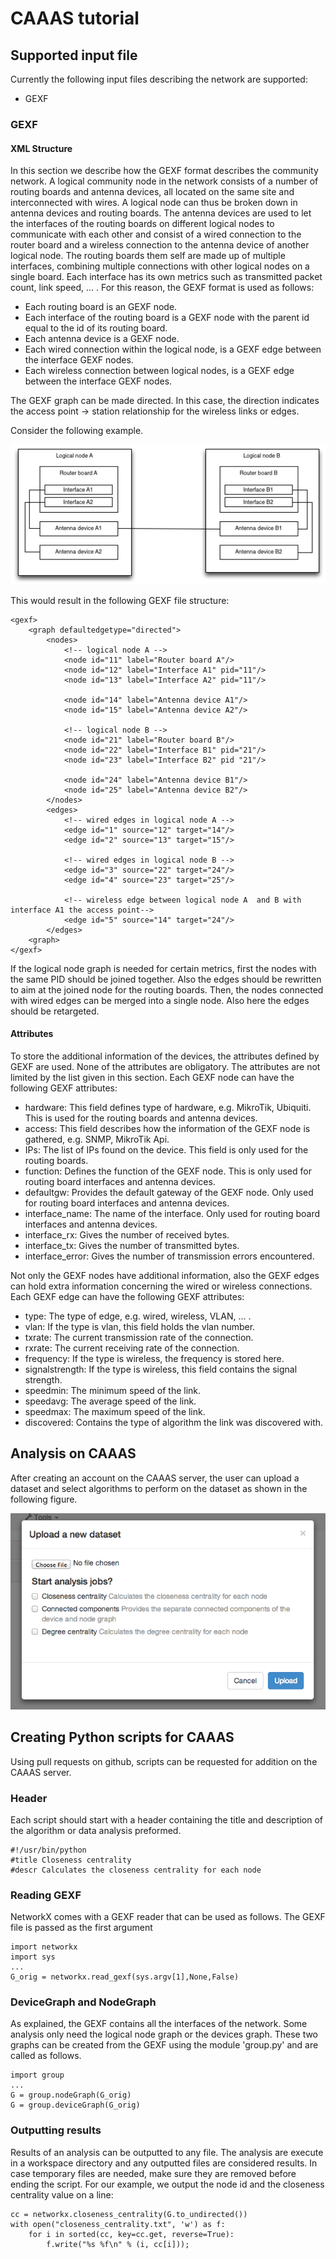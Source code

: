 # CAAAS tutorial

## Supported input file
Currently the following input files describing the network are supported:
* GEXF

### GEXF

#### XML Structure

In this section we describe how the GEXF format describes the community network. A logical community node in the network consists of a number of routing boards and antenna devices, all located on the same site and interconnected with wires.  A logical node can thus be broken down in antenna devices and routing boards.  The antenna devices are used to let the interfaces of the routing boards on different logical nodes to communicate with each other and consist of a wired connection to the router board and a wireless connection to the antenna device of another logical node.  The routing boards them self are made up of multiple interfaces, combining multiple connections with other logical nodes on a single board.  Each interface has its own metrics such as transmitted packet count, link speed, ... . For this reason, the GEXF format is used as follows:

* Each routing board is an GEXF node.
* Each interface of the routing board is a GEXF node with the parent id equal to the id of its routing board.
* Each antenna device is a GEXF node.
* Each wired connection within the logical node, is a GEXF edge between the interface GEXF nodes.
* Each wireless connection between logical nodes, is a GEXF edge between the interface GEXF nodes.

The GEXF graph can be made directed. In this case, the direction indicates the access point -> station relationship for the wireless links or edges.

Consider the following example.

![Example of two logical nodes](images/example.png)

This would result in the following GEXF file structure:

	<gexf>
		<graph defaultedgetype="directed">
			<nodes>
				<!-- logical node A -->
				<node id="11" label="Router board A"/>
				<node id="12" label="Interface A1" pid="11"/>
				<node id="13" label="Interface A2" pid="11"/>
				
				<node id="14" label="Antenna device A1"/>
				<node id="15" label="Antenna device A2"/>
				
				<!-- logical node B -->
				<node id="21" label="Router board B"/>
				<node id="22" label="Interface B1" pid="21"/>
				<node id="23" label="Interface B2" pid "21"/>
				
				<node id="24" label="Antenna device B1"/>
				<node id="25" label="Antenna device B2"/>
			</nodes>
			<edges>
				<!-- wired edges in logical node A -->
				<edge id="1" source="12" target="14"/>
				<edge id="2" source="13" target="15"/>
				
				<!-- wired edges in logical node B -->
				<edge id="3" source="22" target="24"/>
				<edge id="4" source="23" target="25"/>
				
				<!-- wireless edge between logical node A  and B with interface A1 the access point-->
				<edge id="5" source="14" target="24"/>
			</edges>
		<graph>
	</gexf>

If the logical node graph is needed for certain metrics, first the nodes with the same PID should be joined together.  Also the edges should be rewritten to aim at the joined node for the routing boards. Then, the nodes connected with wired edges can be merged into a single node. Also here the edges should be retargeted.

#### Attributes
To store the additional information of the devices, the attributes defined by GEXF are used. None of the attributes are obligatory.  The attributes are not limited by the list given in this section.
Each GEXF node can have the following GEXF attributes:

* hardware: This field defines type of hardware, e.g. MikroTik, Ubiquiti.  This is used for the routing boards and antenna devices.
* access: This field describes how the information of the GEXF node is gathered, e.g. SNMP, MikroTik Api.
* IPs: The list of IPs found on the device. This field is only used for the routing boards.
* function: Defines the function of the GEXF node. This is only used for routing board interfaces and antenna devices.
* defaultgw: Provides the default gateway of the GEXF node. Only used for routing board interfaces and antenna devices.
* interface_name: The name of the interface. Only used for routing board interfaces and antenna devices.
* interface_rx: Gives the number of received bytes.
* interface_tx: Gives the number of transmitted bytes.
* interface_error: Gives the number of transmission errors encountered.

Not only the GEXF nodes have additional information, also the GEXF edges can hold extra information concerning the wired or wireless connections.
Each GEXF edge can have the following GEXF attributes:

* type: The type of edge, e.g. wired, wireless, VLAN, ... .
* vlan: If the type is vlan, this field holds the vlan number.
* txrate: The current transmission rate of the connection.
* rxrate: The current receiving rate of the connection.
* frequency: If the type is wireless, the frequency is stored here.
* signalstrength: If the type is wireless, this field contains the signal strength.
* speedmin: The minimum speed of the link.
* speedavg: The average speed of the link.
* speedmax: The maximum speed of the link.
* discovered: Contains the type of algorithm the link was discovered with.

## Analysis on CAAAS
After creating an account on the CAAAS server, the user can upload a dataset and select algorithms to perform on the dataset as shown in the following figure.

![upload interface of CAAAS](images/upload.png)

## Creating Python scripts for CAAAS
Using pull requests on github, scripts can be requested for addition on the CAAAS server.

### Header
Each script should start with a header containing the title and description of the algorithm or data analysis preformed.

	#!/usr/bin/python
	#title Closeness centrality
	#descr Calculates the closeness centrality for each node

### Reading GEXF
NetworkX comes with a GEXF reader that can be used as follows.  The GEXF file is passed as the first argument

	import networkx
	import sys
	...
	G_orig = networkx.read_gexf(sys.argv[1],None,False)

### DeviceGraph and NodeGraph
As explained, the GEXF contains all the interfaces of the network.  Some analysis only need the logical node graph or the devices graph.  These two graphs can be created from the GEXF using the module 'group.py' and are called as follows.

	import group
	...
	G = group.nodeGraph(G_orig)
	G = group.deviceGraph(G_orig)

### Outputting results
Results of an analysis can be outputted to any file.  The analysis are execute in a workspace directory and any outputted files are considered results.  In case temporary files are needed, make sure they are removed before ending the script.
For our example, we output the node id and the closeness centrality value on a line:

	cc = networkx.closeness_centrality(G.to_undirected())
	with open("closeness_centrality.txt", 'w') as f:
    	for i in sorted(cc, key=cc.get, reverse=True):
        	f.write("%s %f\n" % (i, cc[i]));


